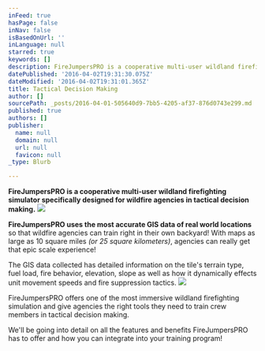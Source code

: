 ```yaml
---
inFeed: true
hasPage: false
inNav: false
isBasedOnUrl: ''
inLanguage: null
starred: true
keywords: []
description: FireJumpersPRO is a cooperative multi-user wildland firefighting simulator specifically designed for wildfire agencies in tactical decision making.
datePublished: '2016-04-02T19:31:30.075Z'
dateModified: '2016-04-02T19:31:01.365Z'
title: Tactical Decision Making
author: []
sourcePath: _posts/2016-04-01-505640d9-7bb5-4205-af37-876d0743e299.md
published: true
authors: []
publisher:
  name: null
  domain: null
  url: null
  favicon: null
_type: Blurb

---
```

**FireJumpersPRO is a cooperative multi-user wildland firefighting simulator specifically designed for wildfire agencies in tactical decision making.**
![](https://the-grid-user-content.s3-us-west-2.amazonaws.com/1fca7a46-a998-4102-8101-0eef91cf0980.png)

**FireJumpersPRO uses the most accurate GIS data of real world locations** so that wildfire agencies can train right in their own backyard! With maps as large as 10 square miles _(or 25 square kilometers)_, agencies can really get that epic scale experience! 

The GIS data collected has detailed information on the tile's terrain type, fuel load, fire behavior, elevation, slope as well as how it dynamically effects unit movement speeds and fire suppression tactics.
![](https://the-grid-user-content.s3-us-west-2.amazonaws.com/0e9b37a5-be29-450a-97b3-5c48760402b3.png)

FireJumpersPRO offers one of the most immersive wildland firefighting simulation and give agencies the right tools they need to train crew members in tactical decision making.

We'll be going into detail on all the features and benefits FireJumpersPRO has to offer and how you can integrate into your training program!